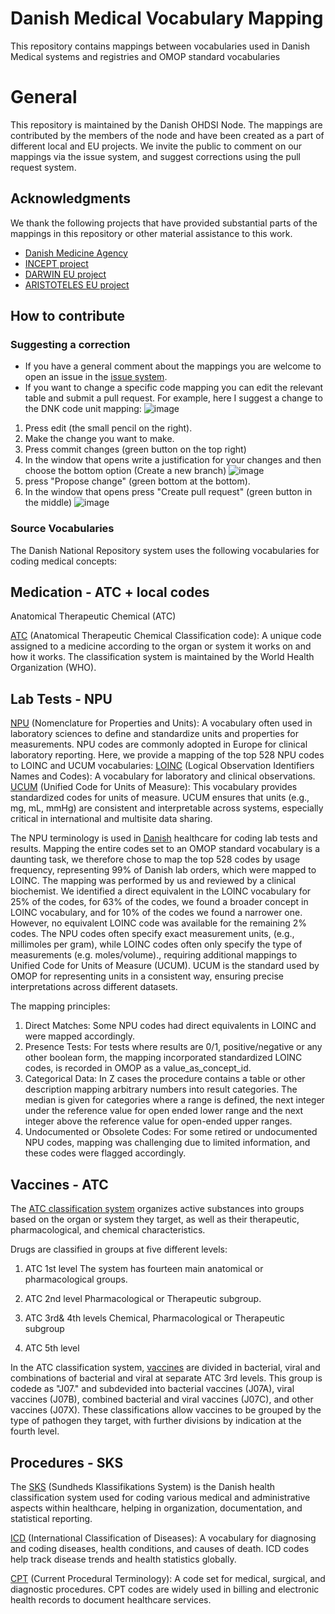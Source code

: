 # Danish Medical Vocabulary Mapping
This repository contains mappings between vocabularies used in Danish Medical systems and registries and OMOP standard vocabularies

# General
This repository is maintained by the Danish OHDSI Node. The mappings are contributed by the members of the node and have been created as a part of different local and EU projects. 
We invite the public to comment on our mappings via the issue system, and suggest corrections using the pull request system. 

## Acknowledgments
We thank the following projects  that have provided substantial parts of the mappings in this repository or other material assistance to this work. 

* [Danish Medicine Agency](https://laegemiddelstyrelsen.dk/)
* [INCEPT project](https://github.com/INCEPTdk)
* [DARWIN EU project](https://www.darwin-eu.org)
* [ARISTOTELES EU project](https://aristoteles-horizon.eu/the-project/)

## How to contribute

### Suggesting a correction
 
* If you have a general comment about the mappings you are welcome to open an issue in the [issue system](https://github.com/ohdsi-denmark/danish_medical_vocabularies_to_OMOP/issues). 
* If you want to change a specific code mapping you can edit the relevant table and submit a pull request. For example, here I suggest a change to the DNK code unit mapping:
![image](https://github.com/user-attachments/assets/a6b2d39b-9e1e-4f5e-9494-515ddda1d162)
1. Press edit (the small pencil on the right).
2. Make the change you want to make.
3. Press commit changes (green button on the top right)
4. In the window that opens write a justification for your changes and then choose the bottom option (Create a new branch)
![image](https://github.com/user-attachments/assets/52aa8f06-f7f2-4a07-b8fe-8416436623c1)
5. press "Propose change" (green bottom at the bottom).
6. In the window that opens press "Create pull request" (green button in the middle)
![image](https://github.com/user-attachments/assets/f48bd26c-af33-4167-9af0-82ef574fdf5c)



### Source Vocabularies
The Danish National Repository system uses the following vocabularies for coding medical concepts:

## Medication - ATC + local codes

Anatomical Therapeutic Chemical (ATC)
   
[ATC]( https://www.ema.europa.eu/en/glossary-terms/atc-code) (Anatomical Therapeutic Chemical Classification code): A unique code assigned to a medicine according to the organ or system it works on and how it works. The classification system is maintained by the World Health Organization (WHO).

     
## Lab Tests - NPU

[NPU](https://npu-terminology.org/) (Nomenclature for Properties and Units): A vocabulary often used in laboratory sciences to define and standardize units and properties for measurements. NPU codes are commonly adopted in Europe for clinical laboratory reporting.
Here, we provide a mapping of the top 528 NPU codes to LOINC and UCUM vocabularies: [LOINC]( https://loinc.org/) (Logical Observation Identifiers Names and Codes): A vocabulary for laboratory and clinical observations. [UCUM](https://ucum.org/) (Unified Code for Units of Measure): This vocabulary provides standardized codes for units of measure. UCUM ensures that units (e.g., mg, mL, mmHg) are consistent and interpretable across systems, especially critical in international and multisite data sharing.

The NPU terminology is used in [Danish](https://sundhedsdatastyrelsen.dk/da/rammer-og-retningslinjer/om-terminologi/npu/sogevejledning-labterm-npu) healthcare for coding lab tests and results. Mapping the entire codes set to an OMOP standard vocabulary is a daunting task, we therefore chose to map the top 528 codes by usage frequency, representing 99% of Danish lab orders, which were mapped to LOINC. The mapping was performed by us and reviewed by a clinical biochemist. We identified a direct equivalent in the LOINC vocabulary for 25% of the codes, for 63% of the codes, we found a broader concept in LOINC vocabulary, and for 10% of the codes we found a narrower one. However, no equivalent LOINC code was available for the remaining 2% codes.
The NPU codes often specify exact measurement units, (e.g., millimoles per gram), while LOINC codes often only specify the type of measurements (e.g. moles/volume)., requiring additional mappings to Unified Code for Units of Measure (UCUM). UCUM is the standard used by OMOP for representing units in a consistent way, ensuring precise interpretations across different datasets.

The mapping principles:
1.	Direct Matches: Some NPU codes had direct equivalents in LOINC and were mapped accordingly.
2.	Presence Tests: For tests where results are 0/1, positive/negative or any other boolean form, the mapping incorporated standardized LOINC codes, is recorded in OMOP as a value_as_concept_id.
3.	Categorical Data: In Z cases the procedure contains a table or other description mapping arbitrary numbers into result categories. The median is given for categories where a range is defined, the next integer under the reference value for open ended lower range and the next integer above the reference value for open-ended upper ranges.
4.	Undocumented or Obsolete Codes: For some retired or undocumented NPU codes, mapping was challenging due to limited information, and these codes were flagged accordingly.

## Vaccines - ATC

The [ATC classification system](https://www.who.int/tools/atc-ddd-toolkit/atc-classification) organizes active substances into groups based on the organ or system they target, as well as their therapeutic, pharmacological, and chemical characteristics.

Drugs are classified in groups at five different levels:
1. ATC 1st level
   The system has fourteen main anatomical or pharmacological groups.
   
3. ATC 2nd level
   Pharmacological or Therapeutic subgroup.
   
5. ATC 3rd& 4th levels
   Chemical, Pharmacological or Therapeutic subgroup

4. ATC 5th level
  
In the ATC classification system, [vaccines](https://atcddd.fhi.no/atc_ddd_index/?showdescription=yes&code=J07#:~:text=The%20vaccines%20are%20divided%20in,included%20in%20the%20level%20names.) are divided in bacterial, viral and combinations of bacterial and viral at separate ATC 3rd levels. This group is codede as "J07." and subdevided into bacterial vaccines (J07A), viral vaccines (J07B), combined bacterial and viral vaccines (J07C), and other vaccines (J07X). These classifications allow vaccines to be grouped by the type of pathogen they target, with further divisions by indication at the fourth level.

## Procedures - SKS

The [SKS](https://sundhedsdatastyrelsen.dk/da/rammer-og-retningslinjer/om-klassifikationer/sks-klassifikationer/klassifikation-operationer) (Sundheds Klassifikations System) is the Danish health classification system used for coding various medical and administrative aspects within healthcare, helping in organization, documentation, and statistical reporting.

[ICD](https://www.who.int/standards/classifications/classification-of-diseases) (International Classification of Diseases): A vocabulary for diagnosing and coding diseases, health conditions, and causes of death. ICD codes help track disease trends and health statistics globally.
   
    
[CPT](https://mmshub.cms.gov/measure-lifecycle/measure-specification/specify-code/CPT) (Current Procedural Terminology): A code set for medical, surgical, and diagnostic procedures. CPT codes are widely used in billing and electronic health records to document healthcare services.
   
